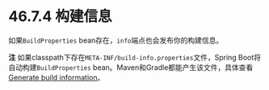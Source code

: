 # 46.7.4 构建信息

如果`BuildProperties` bean存在，`info`端点也会发布你的构建信息。

**注** 如果classpath下存在`META-INF/build-info.properties`文件，Spring Boot将自动构建`BuildProperties` bean。Maven和Gradle都能产生该文件，具体查看[Generate build information](http://docs.spring.io/spring-boot/docs/1.4.1.RELEASE/reference/htmlsingle/#howto-build-info)。

